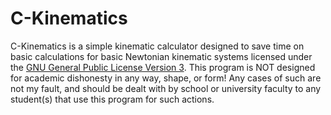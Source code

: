 # C-Kinematics
C-Kinematics is a simple kinematic calculator designed to save time on basic calculations for basic Newtonian kinematic systems licensed under the [GNU General Public License Version 3](https://www.gnu.org/licenses/gpl-3.0.en.html). This program is NOT designed for academic dishonesty in any way, shape, or form! Any cases of such are not my fault, and should be dealt with by school or university faculty to any student(s) that use this program for such actions.
